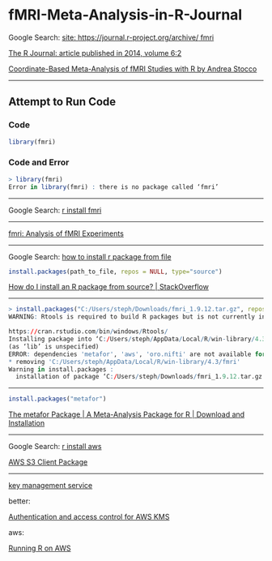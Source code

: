 # fMRI-Meta-Analysis-in-R-Journal

Google Search: [site: https://journal.r-project.org/archive/ fmri](https://www.google.com/search?q=site%3A+https%3A%2F%2Fjournal.r-project.org%2Farchive%2F+fmri&newwindow=1&sca_esv=288b86a47c11e67b&sca_upv=1&sxsrf=ACQVn0_HhgMPrY5Yc2tEh0-rKyNlh6ruCg%3A1713191146571&source=hp&ei=6jgdZvbxH7yDhbIPkea90A4&iflsig=ANes7DEAAAAAZh1G-p2HeJjQfo6rgh3BCeETTN1Zx00o&ved=0ahUKEwj2juKttsSFAxW8QUEAHRFzD-oQ4dUDCBY&uact=5&oq=site%3A+https%3A%2F%2Fjournal.r-project.org%2Farchive%2F+fmri&gs_lp=Egdnd3Mtd2l6IjFzaXRlOiBodHRwczovL2pvdXJuYWwuci1wcm9qZWN0Lm9yZy9hcmNoaXZlLyBmbXJpSLdpUABYwGdwAHgAkAEAmAFqoAGUBqoBBDExLjG4AQPIAQD4AQL4AQGYAgGgAnDCAgUQIRigAZgDAJIHAzAuMaAHgwo&sclient=gws-wiz)

[The R Journal: article published in 2014, volume 6:2](https://journal.r-project.org/archive/2014/RJ-2014-020/index.html)

[Coordinate-Based Meta-Analysis of fMRI Studies with R by Andrea Stocco](https://journal.r-project.org/archive/2014/RJ-2014-020/RJ-2014-020.pdf)

____

## Attempt to Run Code

### Code

```r
library(fmri)
```

### Code and Error

```r
> library(fmri)
Error in library(fmri) : there is no package called ‘fmri’
```

____

Google Search: [r install fmri](https://www.google.com/search?q=r+install+fmri&oq=r+install+fmri&gs_lcrp=EgZjaHJvbWUyBggAEEUYOTIGCAEQRRhAMgYIAhBFGEDSAQgyODIzajBqN6gCALACAA&sourceid=chrome&ie=UTF-8)

____

[fmri: Analysis of fMRI Experiments](https://cran.r-project.org/web/packages/fmri/index.html)

____

Google Search: [how to install r package from file](https://www.google.com/search?q=how+to+install+r+package+from+file&oq=how+to+install+r+package+from+file&gs_lcrp=EgZjaHJvbWUyCggAEEUYFhgeGDkyCAgBEAAYFhgeMggIAhAAGBYYHjIKCAMQABiABBiiBDIKCAQQABiABBiiBDIGCAUQRRhA0gEINTA4N2owajeoAgCwAgA&sourceid=chrome&ie=UTF-8)

```r
install.packages(path_to_file, repos = NULL, type="source")
```

[How do I install an R package from source? | StackOverflow](https://stackoverflow.com/questions/1474081/how-do-i-install-an-r-package-from-source)

____

```r
> install.packages("C:/Users/steph/Downloads/fmri_1.9.12.tar.gz", repos = NULL, type="source")
WARNING: Rtools is required to build R packages but is not currently installed. Please download and install the appropriate version of Rtools before proceeding:

https://cran.rstudio.com/bin/windows/Rtools/
Installing package into ‘C:/Users/steph/AppData/Local/R/win-library/4.3’
(as ‘lib’ is unspecified)
ERROR: dependencies 'metafor', 'aws', 'oro.nifti' are not available for package 'fmri'
* removing 'C:/Users/steph/AppData/Local/R/win-library/4.3/fmri'
Warning in install.packages :
  installation of package ‘C:/Users/steph/Downloads/fmri_1.9.12.tar.gz’ had non-zero exit status

```

____

```r
install.packages("metafor")
```

[The metafor Package | A Meta-Analysis Package for R | Download and Installation](https://www.metafor-project.org/doku.php/installation)

____

Google Search: [r install aws](https://www.google.com/search?q=r+install+aws&oq=r+install+aws&gs_lcrp=EgZjaHJvbWUyBggAEEUYOTIICAEQABgWGB4yCAgCEAAYFhgeMg0IAxAAGIYDGIAEGIoFMgoIBBAAGIAEGKIEMgYIBRBFGEAyBggGEEUYQNIBCDM0MDRqMGo3qAIAsAIA&sourceid=chrome&ie=UTF-8)

[AWS S3 Client Package](https://cran.r-project.org/web/packages/aws.s3/readme/README.html)

____

[key management service](https://us-east-1.console.aws.amazon.com/kms/home?region=us-east-1#/kms/home)

better:

[Authentication and access control for AWS KMS](https://docs.aws.amazon.com/kms/latest/developerguide/control-access.html)

aws:

[Running R on AWS](https://aws.amazon.com/blogs/big-data/running-r-on-aws/)
